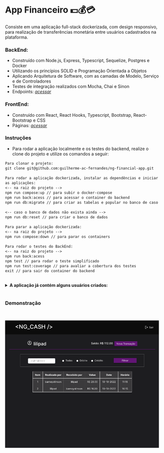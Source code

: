 # App Financeiro 💵💰💳

Consiste em uma aplicação full-stack dockerizada, com design responsivo, para realização de transferências monetária entre usuários cadastrados na plataforma.

### BackEnd:

* Construído com Node.js, Express, Typescript, Sequelize, Postgres e Docker
* Utilizando os princípios SOLID e Programação Orientada a Objetos
* Aplicando Arquitetura de Software, com as camadas de Modelo, Serviço e de Controladores
* Testes de integração realizados com Mocha, Chai e Sinon
* Endpoints: _[acessar](https://github.com/guilherme-ac-fernandes/ng-financial-app/tree/main/backend)_

### FrontEnd:
* Construído com React, React Hooks, Typescript, Bootstrap, React-Bootstrap e CSS
* Páginas: _[acessar](https://github.com/guilherme-ac-fernandes/ng-financial-app/tree/main/frontend)_

### Instruções

- Para rodar a aplicação localmente e os testes do backend, realize o clone do projeto e utilize os comandos a seguir:

```
Para clonar o projeto:
git clone git@github.com:guilherme-ac-fernandes/ng-financial-app.git

Para rodar a aplicação dockerizada, instalar as dependências e iniciar as aplicações:
<-- na raiz do projeto -->
npm run compose:up // para subir o docker-compose
npm run back:acess // para acessar o container do backend
npm run db:migrate // para criar as tabelas e popular no banco de caso

<-- caso o banco de dados não exista ainda -->
npm run db:reset // para criar o banco de dados

Para parar a aplicação dockerizada:
<-- na raiz do projeto -->
npm run compose:down // para parar os containers

Para rodar o testes do BackEnd:
<-- na raiz do projeto -->
npm run back:acess
npm test // para rodar o teste simplificado
npm run test:coverage // para avaliar a cobertura dos testes
exit // para sair do container do backend
```
<br />

<details>
  <summary><strong>A aplicação já contém alguns usuários criados:</strong></summary><br />
  
 | Usuário | Senha |
|---|---|
| `barneystinson` | len123Gen |
| `lilipad` | Pillow1234 |
| `tmosby` | MosbyT789 |
| `robin` | ScherCanada1 |
| `marshall` | juDge1000 |
| `themom` | momThe1234 |
 
</details>

<br />

### Demonstração

<br />
<p align="center">
  <img src="https://github.com/guilherme-ac-fernandes/ng-financial-app/blob/main/images/transactions.png" alt="NG_Cash Página Inicial - Demostração"/>
</p>
